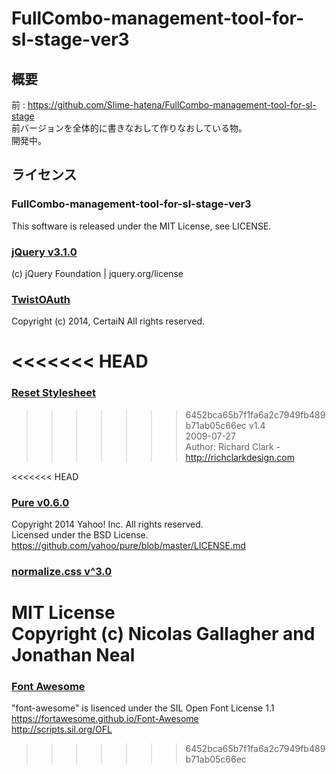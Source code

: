 # FullCombo-management-tool-for-sl-stage-ver3
## 概要
前 : https://github.com/Slime-hatena/FullCombo-management-tool-for-sl-stage  
前バージョンを全体的に書きなおして作りなおしている物。  
開発中。

## ライセンス
### FullCombo-management-tool-for-sl-stage-ver3
This software is released under the MIT License, see LICENSE.  

###  [jQuery v3.1.0](https://jquery.com/)
(c) jQuery Foundation | jquery.org/license  

### [TwistOAuth](https://github.com/mpyw/TwistOAuth)
Copyright (c) 2014, CertaiN All rights reserved.  

<<<<<<< HEAD
=======
### [Reset Stylesheet](http://html5doctor.com)
>>>>>>> 6452bca65b7f1fa6a2c7949fb489b71ab05c66ec
v1.4  
2009-07-27  
Author: Richard Clark - http://richclarkdesign.com

<<<<<<< HEAD
### [Pure v0.6.0](http://purecss.io/)
Copyright 2014 Yahoo! Inc. All rights reserved.  
Licensed under the BSD License.  
https://github.com/yahoo/pure/blob/master/LICENSE.md

### [normalize.css v^3.0](http://git.io/normalize)
MIT License  
Copyright (c) Nicolas Gallagher and Jonathan Neal
=======
### [Font Awesome](http://fontawesome.io/)
"font-awesome" is lisenced under the SIL Open Font License 1.1  
https://fortawesome.github.io/Font-Awesome  
http://scripts.sil.org/OFL  
>>>>>>> 6452bca65b7f1fa6a2c7949fb489b71ab05c66ec
